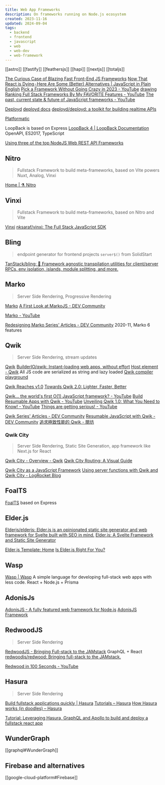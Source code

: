 ```yaml
---
title: Web App Frameworks
description: On frameworks running on Node.js ecosystem
created: 2023-11-16
updated: 2024-09-04
tags:
  - backend
  - frontend
  - javascript
  - web
  - web-dev
  - web-framework
---
```


[[astro]]
[[fastify]]
[[feathersjs]]
[[hapi]]
[[nextjs]]
[[totaljs]]

[The Curious Case of Blazing Fast Front-End JS Frameworks](https://analyticsindiamag.com/the-curious-case-of-blazing-fast-front-end-js-frameworks/)
[Now That React is Dying - Here Are Some (Better) Alternatives | JavaScript in Plain English](https://javascript.plainenglish.io/now-that-react-is-dying-here-are-some-better-alternatives-fb89ed5c4f74)
[Pick a Framework Without Going Crazy in 2023 - YouTube](https://www.youtube.com/watch?v=S7X6fLbdwlc) [drawing](https://twitter.com/t3dotgg/status/1612980211393638401/photo/1)
[Ranking Full Stack Frameworks By My FAVORITE Features - YouTube](https://www.youtube.com/watch?v=zADNdGVIPBY)
[The past, current state & future of JavaScript frameworks - YouTube](https://www.youtube.com/watch?v=5EsLj3JOdE0)

[Deployd](http://deployd.com/)
[deployd docs](http://docs.deployd.com/docs/)
[deployd/deployd: a toolkit for building realtime APIs](https://github.com/deployd/deployd)

[Platformatic](https://platformatic.dev/)

LoopBack is based on Express
[LoopBack 4 | LoopBack Documentation](https://loopback.io/doc/en/lb4/index.html) OpenAPI, ES2017, TypeScript

[Using three of the top NodeJS Web REST API Frameworks](https://medium.com/swlh/using-three-of-the-top-nodejs-web-rest-api-frameworks-d1d6dac021ee)

## Nitro

> Fullstack Framework to build meta-frameworks, based on Vite
> powers Nuxt, Analog, Vinxi

[Home | ⚗️ Nitro](https://nitro.unjs.io/)

## Vinxi

> Fullstack Framework to build meta-frameworks, based on Nitro and Vite

[Vinxi](https://vinxi.vercel.app/)
[nksaraf/vinxi: The Full Stack JavaScript SDK](https://github.com/nksaraf/vinxi)

## Bling

> endpoint generator for frontend projects
> `server$()` from SolidStart

[TanStack/bling: 💍 Framework agnostic transpilation utilities for client/server RPCs, env isolation, islands, module splitting, and more.](https://github.com/TanStack/bling)

## Marko

> Server Side Rendering, Progressive Rendering

[Marko](http://markojs.com/)
[A First Look at MarkoJS - DEV Community](https://dev.to/ryansolid/a-first-look-at-markojs-3h78)

[Marko - YouTube](https://www.youtube.com/channel/UC1wouaQKl3Qw-aOOo1NmQbA)

[Redesigning Marko Series' Articles - DEV Community](https://dev.to/ryansolid/series/14986) 2020-11, Marko 6 features

## Qwik

> Server Side Rendering, stream updates

[Qwik](https://qwik.builder.io/)
[BuilderIO/qwik: Instant-loading web apps, without effort](https://github.com/BuilderIO/qwik)
[Host element - Qwik](https://qwik.builder.io/guide/components/host-element)
All JS code are serialized as string and lazy loaded
[Qwik compiler playground](https://qwik-playground.builder.io/)

[Qwik Reaches v1.0](https://www.builder.io/blog/qwik-v1)
[Towards Qwik 2.0: Lighter, Faster, Better](https://www.builder.io/blog/qwik-2-coming-soon)

[Qwik… the world's first O(1) JavaScript framework? - YouTube](https://www.youtube.com/watch?v=x2eF3YLiNhY)
[Build Resumable Apps with Qwik - YouTube](https://www.youtube.com/watch?v=_PDpoJUacuc)
[Unveiling Qwik 1.0: What You Need to Know! - YouTube](https://www.youtube.com/watch?v=NjKOAbWqOM4)
[Things are getting serious! - YouTube](https://www.youtube.com/watch?v=zXx_FHQuWt0)

[Qwik Series' Articles - DEV Community](https://dev.to/mhevery/series/13467)
[Resumable JavaScript with Qwik - DEV Community](https://dev.to/this-is-learning/resumable-javascript-with-qwik-2i29)
[追求極致性能的 Qwik - 閱坊](https://www.readfog.com/a/1680758699751215104)

### Qwik City

> Server Side Rendering, Static Site Generation, app framework like Next.js for React

[Qwik City - Overview - Qwik](https://qwik.builder.io/docs/qwikcity/)
[Qwik City Routing: A Visual Guide](https://www.builder.io/blog/qwik-city-routing)

[Qwik City as a JavaScript Framework](https://devm.io/javascript/qwik-city-framework)
[Using server functions with Qwik and Qwik City - LogRocket Blog](https://blog.logrocket.com/using-server-functions-qwik-and-qwik-city/)

## FoalTS

[FoalTS](https://foalts.org/) based on Express

## Elder.js

[Elderjs/elderjs: Elder.js is an opinionated static site generator and web framework for Svelte built with SEO in mind.](https://github.com/Elderjs/elderjs)
[Elder.js: A Svelte Framework and Static Site Generator](https://elderguide.com/tech/elderjs/)

[Elder.js Template: Home](https://elderjs.pages.dev/)
[Is Elder.js Right For You?](https://elderjs.pages.dev/is-elderjs-right-for-you/)

## Wasp

[Wasp | Wasp](https://wasp-lang.dev/) A simple language for developing full-stack web apps with less code.
React + Node.js + Prisma

## AdonisJs

[AdonisJS - A fully featured web framework for Node.js](https://adonisjs.com/)
[AdonisJS Framework](https://github.com/adonisjs)

## RedwoodJS

> Server Side Rendering

[RedwoodJS - Bringing Full-stack to the JAMstack](https://redwoodjs.com/) GraphQL + React
[redwoodjs/redwood: Bringing full-stack to the JAMstack.](https://github.com/redwoodjs/redwood)

[Redwood in 100 Seconds - YouTube](https://www.youtube.com/watch?v=o5Mwa_TJ3HM)

## Hasura

> Server Side Rendering

[Build fullstack applications quickly | Hasura](https://hasura.io/)
[Tutorials – Hasura](https://blog.hasura.io/tutorials/home)
[How Hasura works (in doodles) – Hasura](https://blog.hasura.io/how-hasura-works-in-doodles-ba03d6ce6044)

[Tutorial: Leveraging Hasura, GraphQL and Apollo to build and deploy a fullstack react app](https://blog.hasura.io/tutorial-leveraging-hasura-graphql-and-apollo-to-build-and-deploy-a-fullstack-react-app-bafa32724010)

## WunderGraph

[[graphql#WunderGraph]]

## Firebase and alternatives

[[google-cloud-platform#Firebase]]
